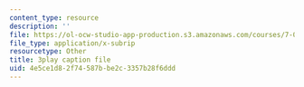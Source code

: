 ```yaml
---
content_type: resource
description: ''
file: https://ol-ocw-studio-app-production.s3.amazonaws.com/courses/7-014-introductory-biology-spring-2005/4e5ce1d82f74587bbe2c3357b28f6ddd_gaHQ_1Sp5_s.vtt
file_type: application/x-subrip
resourcetype: Other
title: 3play caption file
uid: 4e5ce1d8-2f74-587b-be2c-3357b28f6ddd
---
```

